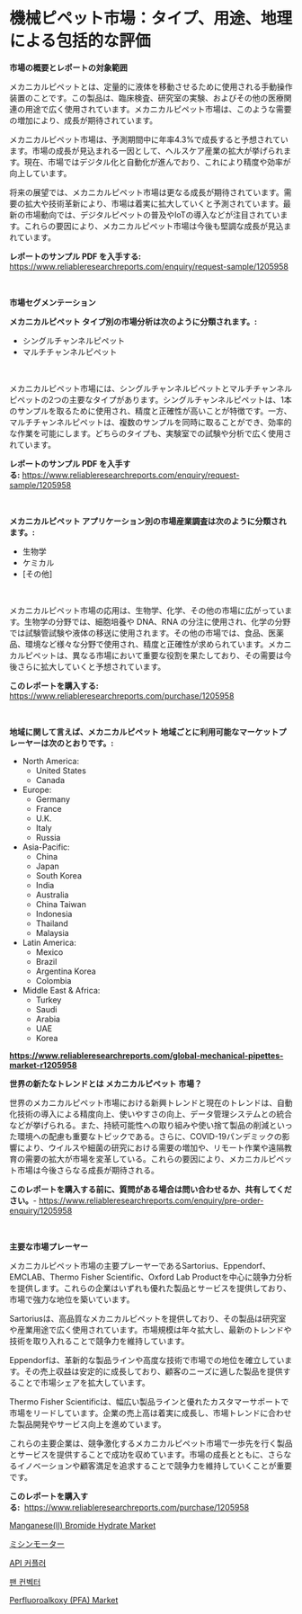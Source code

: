 <p><h1>機械ピペット市場：タイプ、用途、地理による包括的な評価</h1></p><p><strong>市場の概要とレポートの対象範囲</strong></p>
<p><p>メカニカルピペットとは、定量的に液体を移動させるために使用される手動操作装置のことです。この製品は、臨床検査、研究室の実験、およびその他の医療関連の用途で広く使用されています。メカニカルピペット市場は、このような需要の増加により、成長が期待されています。</p><p>メカニカルピペット市場は、予測期間中に年率4.3%で成長すると予想されています。市場の成長が見込まれる一因として、ヘルスケア産業の拡大が挙げられます。現在、市場ではデジタル化と自動化が進んでおり、これにより精度や効率が向上しています。</p><p>将来の展望では、メカニカルピペット市場は更なる成長が期待されています。需要の拡大や技術革新により、市場は着実に拡大していくと予測されています。最新の市場動向では、デジタルピペットの普及やIoTの導入などが注目されています。これらの要因により、メカニカルピペット市場は今後も堅調な成長が見込まれています。</p></p>
<p><strong>レポートのサンプル PDF を入手する:</strong> <a href="https://www.reliableresearchreports.com/enquiry/request-sample/1205958">https://www.reliableresearchreports.com/enquiry/request-sample/1205958</a></p>
<p>&nbsp;</p>
<p><strong>市場セグメンテーション</strong></p>
<p><strong>メカニカルピペット タイプ別の市場分析は次のように分類されます。:</strong></p>
<p><ul><li>シングルチャンネルピペット</li><li>マルチチャンネルピペット</li></ul></p>
<p>&nbsp;</p>
<p><p>メカニカルピペット市場には、シングルチャンネルピペットとマルチチャンネルピペットの2つの主要なタイプがあります。シングルチャンネルピペットは、1本のサンプルを取るために使用され、精度と正確性が高いことが特徴です。一方、マルチチャンネルピペットは、複数のサンプルを同時に取ることができ、効率的な作業を可能にします。どちらのタイプも、実験室での試験や分析で広く使用されています。</p></p>
<p><strong>レポートのサンプル PDF を入手する:</strong>&nbsp;<a href="https://www.reliableresearchreports.com/enquiry/request-sample/1205958">https://www.reliableresearchreports.com/enquiry/request-sample/1205958</a></p>
<p>&nbsp;</p>
<p><strong> メカニカルピペット アプリケーション別の市場産業調査は次のように分類されます。:</strong></p>
<p><ul><li>生物学</li><li>ケミカル</li><li>[その他]</li></ul></p>
<p>&nbsp;</p>
<p><p>メカニカルピペット市場の応用は、生物学、化学、その他の市場に広がっています。生物学の分野では、細胞培養や DNA、RNA の分注に使用され、化学の分野では試験管試験や液体の移送に使用されます。その他の市場では、食品、医薬品、環境など様々な分野で使用され、精度と正確性が求められています。メカニカルピペットは、異なる市場において重要な役割を果たしており、その需要は今後さらに拡大していくと予想されています。</p></p>
<p><strong>このレポートを購入する:</strong>&nbsp; <a href="https://www.reliableresearchreports.com/purchase/1205958">https://www.reliableresearchreports.com/purchase/1205958</a></p>
<p>&nbsp;</p>
<p><strong>地域に関して言えば、メカニカルピペット 地域ごとに利用可能なマーケットプレーヤーは次のとおりです。:</strong></p>
<p><ul>
    <li>
        North America:
        <ul>
            <li>United States</li>
            <li>Canada</li>
        </ul>
    </li>
    <li>
        Europe:
        <ul>
            <li>Germany</li>
            <li>France</li>
            <li>U.K.</li>
            <li>Italy</li>
            <li>Russia</li>
        </ul>
    </li>
    <li>
        Asia-Pacific:
        <ul>
            <li>China</li>
            <li>Japan</li>
            <li>South Korea</li>
            <li>India</li>
            <li>Australia</li>
            <li>China Taiwan</li>
            <li>Indonesia</li>
            <li>Thailand</li>
            <li>Malaysia</li>
        </ul>
    </li>
    <li>
        Latin America:
        <ul>
            <li>Mexico</li>
            <li>Brazil</li>
            <li>Argentina Korea</li>
            <li>Colombia</li>
        </ul>
    </li>
    <li>
        Middle East & Africa:
        <ul>
            <li>Turkey</li>
            <li>Saudi</li>
            <li>Arabia</li>
            <li>UAE</li>
            <li>Korea</li>
        </ul>
    </li>
    </ul></p>
<p><strong><a href="https://www.reliableresearchreports.com/global-mechanical-pipettes-market-r1205958">https://www.reliableresearchreports.com/global-mechanical-pipettes-market-r1205958</a></strong>&nbsp;</p>
<p><strong>世界の新たなトレンドとは メカニカルピペット 市場？</strong></p>
<p><p>世界のメカニカルピペット市場における新興トレンドと現在のトレンドは、自動化技術の導入による精度向上、使いやすさの向上、データ管理システムとの統合などが挙げられる。また、持続可能性への取り組みや使い捨て製品の削減といった環境への配慮も重要なトピックである。さらに、COVID-19パンデミックの影響により、ウイルスや細菌の研究における需要の増加や、リモート作業や遠隔教育の需要の拡大が市場を変革している。これらの要因により、メカニカルピペット市場は今後さらなる成長が期待される。</p></p>
<p><strong>このレポートを購入する前に、質問がある場合は問い合わせるか、共有してください。</strong>- <a href="https://www.reliableresearchreports.com/enquiry/pre-order-enquiry/1205958">https://www.reliableresearchreports.com/enquiry/pre-order-enquiry/1205958</a></p>
<p>&nbsp;</p>
<p><strong>主要な市場プレーヤー</strong></p>
<p><p>メカニカルピペット市場の主要プレーヤーであるSartorius、Eppendorf、EMCLAB、Thermo Fisher Scientific、Oxford Lab Productを中心に競争力分析を提供します。これらの企業はいずれも優れた製品とサービスを提供しており、市場で強力な地位を築いています。</p><p>Sartoriusは、高品質なメカニカルピペットを提供しており、その製品は研究室や産業用途で広く使用されています。市場規模は年々拡大し、最新のトレンドや技術を取り入れることで競争力を維持しています。</p><p>Eppendorfは、革新的な製品ラインや高度な技術で市場での地位を確立しています。その売上収益は安定的に成長しており、顧客のニーズに適した製品を提供することで市場シェアを拡大しています。</p><p>Thermo Fisher Scientificは、幅広い製品ラインと優れたカスタマーサポートで市場をリードしています。企業の売上高は着実に成長し、市場トレンドに合わせた製品開発やサービス向上を進めています。</p><p>これらの主要企業は、競争激化するメカニカルピペット市場で一歩先を行く製品とサービスを提供することで成功を収めています。市場の成長とともに、さらなるイノベーションや顧客満足を追求することで競争力を維持していくことが重要です。</p></p>
<p><strong>このレポートを購入する:</strong>&nbsp;&nbsp;<a href="https://www.reliableresearchreports.com/purchase/1205958">https://www.reliableresearchreports.com/purchase/1205958</a></p>
<p><p><a href="https://www.linkedin.com/pulse/manganeseii-bromide-hydrate-market-research-report-forecasted-nr6xc?trackingId=rX9DWXjW1uthTYopuQivvA%3D%3D">Manganese(II) Bromide Hydrate Market</a></p><p><a href="https://medium.com/@stevenhuson95/%E3%83%9F%E3%82%B7%E3%83%B3%E3%83%A2%E3%83%BC%E3%82%BF%E3%83%BC%E5%B8%82%E5%A0%B4-%E7%A8%AE%E9%A1%9E-%E3%82%A2%E3%83%97%E3%83%AA%E3%82%B1%E3%83%BC%E3%82%B7%E3%83%A7%E3%83%B3-%E5%9C%B0%E7%90%86%E5%88%A5%E3%81%AE%E5%8C%85%E6%8B%AC%E7%9A%84%E8%A9%95%E4%BE%A1-3dc3f3299908">ミシンモーター</a></p><p><a href="https://medium.com/@dinty11332244/api-%EC%BA%A0%ED%94%8C%EB%9F%AC-%EC%8B%9C%EC%9E%A5-%EC%8B%9C%EC%9E%A5-%EC%A0%90%EC%9C%A0%EC%9C%A8-%EC%8B%9C%EC%9E%A5-%EB%8F%99%ED%96%A5-%EA%B7%B8%EB%A6%AC%EA%B3%A0-%EB%AF%B8%EB%9E%98-%EC%84%B1%EC%9E%A5-%ED%83%90%EC%83%89-60579adc2a6b">API 커플러</a></p><p><a href="https://medium.com/@marchall15/%ED%8C%AC-%EC%BB%A8%EB%B2%A1%ED%84%B0-%EC%8B%9C%EC%9E%A5%EC%9D%80-%EC%8B%9C%EC%9E%A5-%EC%A0%90%EC%9C%A0%EC%9C%A8-%EC%8B%9C%EC%9E%A5-%EB%8F%99%ED%96%A5-%EB%B0%8F-%EC%8B%9C%EC%9E%A5-%EC%84%B1%EC%9E%A5%EC%97%90-%EA%B4%80%ED%95%9C-%EC%A0%95%EB%B3%B4%EB%A5%BC-%EC%A0%9C%EA%B3%B5%ED%95%A9%EB%8B%88%EB%8B%A4-cef7b39c0807">팬 컨벡터</a></p><p><a href="https://www.linkedin.com/pulse/perfluoroalkoxy-pfa-market-research-report-unlocks-analysis-fw70f?trackingId=b05WrAePZDcWYkRM5HIluA%3D%3D">Perfluoroalkoxy (PFA) Market</a></p></p>